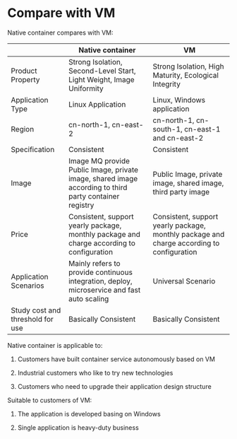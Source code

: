 # Compare with VM
Native container compares with VM:

|     |  Native container   | VM    |
| --- | --- | --- |
| Product Property    | Strong Isolation, Second-Level Start, Light Weight, Image Uniformity    |  Strong Isolation, High Maturity, Ecological Integrity   |
|  Application Type   | Linux Application    |  Linux, Windows application   |
|  Region   | cn-north-1, cn-east-2    | cn-north-1, cn-south-1, cn-east-1 and cn-east-2    |
| Specification | Consistent   | Consistent    |
| Image  | Image	MQ provide Public Image, private image, shared image according to third party container registry   |  Public Image, private image, shared image, third party image   |
| Price |Consistent, support yearly package, monthly package and charge according to configuration    |Consistent, support yearly package, monthly package and charge according to configuration     |
| Application Scenarios |  	Mainly refers to provide continuous integration, deploy, microservice and fast auto scaling  | Universal Scenario    |
| Study cost and threshold for use |Basically Consistent    |  Basically Consistent    |

Native container is applicable to:

1. Customers have built container service autonomously based on VM

2. Industrial customers who  like to try new technologies

3. Customers who need to upgrade their application design structure

Suitable to customers of VM:

1. The application is developed basing on Windows

2. Single application is heavy-duty business
